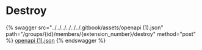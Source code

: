 # Destroy

{% swagger src="../../../../../../.gitbook/assets/openapi (1).json" path="/groups/{id}/members/{extension_number}/destroy" method="post" %}
[openapi (1).json](<../../../../../../.gitbook/assets/openapi (1).json>)
{% endswagger %}
